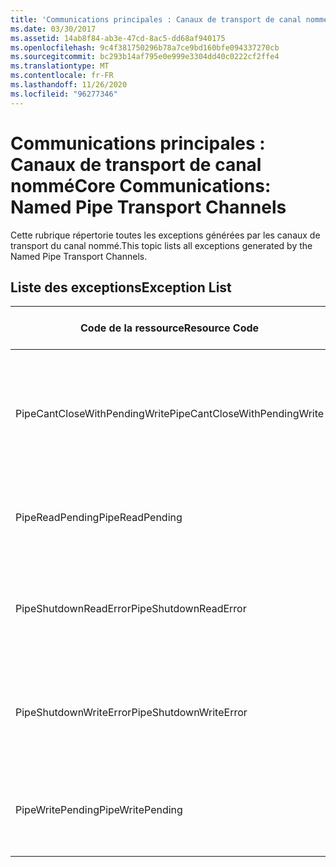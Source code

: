 ```yaml
---
title: 'Communications principales : Canaux de transport de canal nommé'
ms.date: 03/30/2017
ms.assetid: 14ab8f84-ab3e-47cd-8ac5-dd68af940175
ms.openlocfilehash: 9c4f381750296b78a7ce9bd160bfe094337270cb
ms.sourcegitcommit: bc293b14af795e0e999e3304dd40c0222cf2ffe4
ms.translationtype: MT
ms.contentlocale: fr-FR
ms.lasthandoff: 11/26/2020
ms.locfileid: "96277346"
---
```

# <a name="core-communications-named-pipe-transport-channels"></a><span data-ttu-id="53672-102">Communications principales : Canaux de transport de canal nommé</span><span class="sxs-lookup"><span data-stu-id="53672-102">Core Communications: Named Pipe Transport Channels</span></span>

<span data-ttu-id="53672-103">Cette rubrique répertorie toutes les exceptions générées par les canaux de transport du canal nommé.</span><span class="sxs-lookup"><span data-stu-id="53672-103">This topic lists all exceptions generated by the Named Pipe Transport Channels.</span></span>  
  
## <a name="exception-list"></a><span data-ttu-id="53672-104">Liste des exceptions</span><span class="sxs-lookup"><span data-stu-id="53672-104">Exception List</span></span>  
  
|<span data-ttu-id="53672-105">Code de la ressource</span><span class="sxs-lookup"><span data-stu-id="53672-105">Resource Code</span></span>|<span data-ttu-id="53672-106">Chaîne de la ressource</span><span class="sxs-lookup"><span data-stu-id="53672-106">Resource String</span></span>|  
|-------------------|---------------------|  
|<span data-ttu-id="53672-107">PipeCantCloseWithPendingWrite</span><span class="sxs-lookup"><span data-stu-id="53672-107">PipeCantCloseWithPendingWrite</span></span>|<span data-ttu-id="53672-108">Le canal ne peut pas être fermé alors qu'une opération d'écriture sur le canal est en attente.</span><span class="sxs-lookup"><span data-stu-id="53672-108">The pipe cannot be closed while a write operation to the pipe is pending.</span></span>|  
|<span data-ttu-id="53672-109">PipeReadPending</span><span class="sxs-lookup"><span data-stu-id="53672-109">PipeReadPending</span></span>|<span data-ttu-id="53672-110">Une opération de lecture est en cours pour le canal.</span><span class="sxs-lookup"><span data-stu-id="53672-110">A read operation is in progress for the pipe.</span></span>|  
|<span data-ttu-id="53672-111">PipeShutdownReadError</span><span class="sxs-lookup"><span data-stu-id="53672-111">PipeShutdownReadError</span></span>|<span data-ttu-id="53672-112">L'opération de lecture de l'indicateur 'shutdown' du canal a échoué.</span><span class="sxs-lookup"><span data-stu-id="53672-112">The read operation of the pipe 'shutdown' indicator failed.</span></span>|  
|<span data-ttu-id="53672-113">PipeShutdownWriteError</span><span class="sxs-lookup"><span data-stu-id="53672-113">PipeShutdownWriteError</span></span>|<span data-ttu-id="53672-114">L'opération d'écriture de l'indicateur 'shutdown' du canal a échoué.</span><span class="sxs-lookup"><span data-stu-id="53672-114">The write operation of the pipe 'shutdown' indicator failed.</span></span>|  
|<span data-ttu-id="53672-115">PipeWritePending</span><span class="sxs-lookup"><span data-stu-id="53672-115">PipeWritePending</span></span>|<span data-ttu-id="53672-116">Une opération d'écriture est en cours pour le canal.</span><span class="sxs-lookup"><span data-stu-id="53672-116">A write operation is in progress for the pipe.</span></span>|
